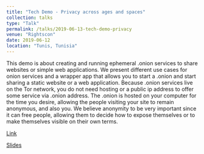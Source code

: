 ```yaml
---
title: "Tech Demo - Privacy across ages and spaces"
collection: talks
type: "Talk"
permalink: /talks/2019-06-13-tech-demo-privacy
venue: "Rightscon"
date: 2019-06-12
location: "Tunis, Tunisia"
---
```


This demo is about creating and running ephemeral .onion services to share websites or simple web applications. We present different use cases for onion services and a wrapper app that allows you to start a .onion and start sharing a static website or a web application. Because .onion services live on the Tor network, you do not need hosting or a public ip address to offer some service via .onion address. The .onion is hosted on your computer for the time you desire, allowing the people visiting your site to remain anonymous, and also you. We believe anonymity to be very important since it can free people, allowing them to decide how to expose themselves or to make themselves visible on their own terms.

[Link](https://rightscon2019.sched.com/event/Pw9p/tech-demos-privacy-across-ages-and-spaces)

[Slides](https://slides.com/hiropaw/deck-15-21-24)
